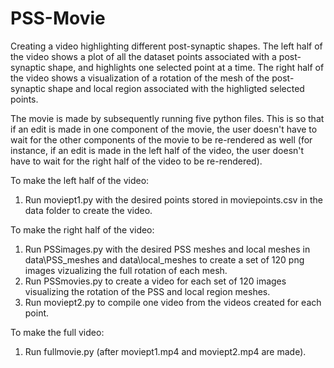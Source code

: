 # PSS-Movie
Creating a video highlighting different post-synaptic shapes. The left half of the video shows a plot of all the dataset points associated with a post-synaptic shape, and highlights one selected point at a time. The right half of the video shows a visualization of a rotation of the mesh of the post-synaptic shape and local region associated with the highligted selected points.

The movie is made by subsequently running five python files. This is so that if an edit is made in one component of the movie, the user doesn't have to wait for the other components of the movie to be re-rendered as well (for instance, if an edit is made in the left half of the video, the user doesn't have to wait for the right half of the video to be re-rendered).

To make the left half of the video:
1. Run moviept1.py with the desired points stored in moviepoints.csv in the data folder to create the video.

To make the right half of the video:
1. Run PSSimages.py with the desired PSS meshes and local meshes in data\PSS_meshes and data\local_meshes to create a set of 120 png images vizualizing the full rotation of each mesh.
2. Run PSSmovies.py to create a video for each set of 120 images visualizing the rotation of the PSS and local region meshes.
3. Run moviept2.py to compile one video from the videos created for each point.

To make the full video:
1. Run fullmovie.py (after moviept1.mp4 and moviept2.mp4 are made).
